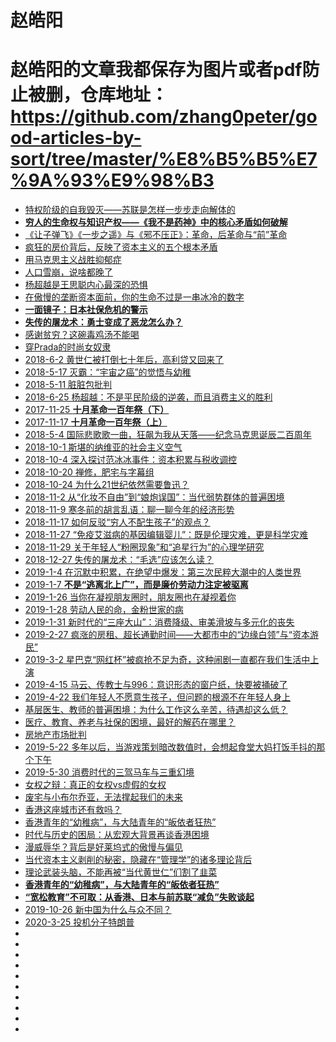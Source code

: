 # 赵皓阳
# 赵皓阳的文章我都保存为图片或者pdf防止被删，仓库地址：https://github.com/zhang0peter/good-articles-by-sort/tree/master/%E8%B5%B5%E7%9A%93%E9%98%B3

*   [特权阶级的自我毁灭——苏联是怎样一步步走向解体的](https://mp.weixin.qq.com/s?__biz=MzI1Njc0NTAzOQ==&mid=2247483661&idx=1&sn=d5df8e53b0d25107c2f5d7ac4688081f&chksm=ea234a2ddd54c33baa5731dcc3c7e3f25ed13fa9df02da73987fce3ce37bf7c0cfcd95f56bb4&mpshare=1&scene=23&srcid=0705UJsgePb2bHTVUf3m75VO#rd)
*   [**穷人的生命权与知识产权——《我不是药神》中的核心矛盾如何破解**](https://mp.weixin.qq.com/s?__biz=MjM5NzE2NTY0Ng==&mid=2650674212&idx=1&sn=7bdeefb77be7fb0c10a92104ab296649&chksm=bed49b0589a31213b2bc4632263e9c80748c38bf48c9ee686665b0c3eabb8139951bc8daf4db&mpshare=1&scene=23&srcid=0713JyJVukxcDMOlUY0yEvCL#rd)
*   [《让子弹飞》《一步之遥》与《邪不压正》：革命，后革命与“前”革命](https://mp.weixin.qq.com/s?__biz=MjM5NzE2NTY0Ng==&mid=2650674256&idx=1&sn=0ca88b1ce0c191bff2db4a9bdfd1297b&chksm=bed49b7189a312670caa50141bccde28c8095fe58c29672f9c40548c3f04725115351457a73d&mpshare=1&scene=23&srcid=0719UO8rvaJf6SBlyaXJLerD#rd)
*   [疯狂的房价背后，反映了资本主义的五个根本矛盾](https://mp.weixin.qq.com/s?__biz=MjM5NzE2NTY0Ng==&mid=2650674261&idx=1&sn=1b4b5a5170eea3a53c9d633f0e907753&chksm=bed49b7489a31262570fff59f3f1743fb36db085a407c85a06370c4aa085ba57347a4b91b28f&mpshare=1&scene=23&srcid=0721F6gRgR3P5mlh4xjoh7hj#rd)
*   [用马克思主义战胜抑郁症](https://mp.weixin.qq.com/s?__biz=MjM5NzE2NTY0Ng==&mid=2650674314&idx=1&sn=27c80bdbece9dbcdffe9619caf327ff7&chksm=bed49bab89a312bdf4bc6771526f1a610d713f5757ab1d8532e4937d0f2823701d5a959c16cc&mpshare=1&scene=23&srcid=0816OwnqmPEYZHQkHnoSUpuy#rd)
*   [人口雪崩，说啥都晚了](https://mp.weixin.qq.com/s?__biz=MjM5NzE2NTY0Ng==&mid=2650674316&idx=1&sn=d41ca988ed198af331a06a587213bccf&chksm=bed49bad89a312bb3afd6ce7d138cef5644f14acd2176adabe2f0753f8158911a9b387c4342c&mpshare=1&scene=23&srcid=0817naGgvpOeO5XdnrqEHR3k#rd)
*   [杨超越是王思聪内心最深的恐惧](https://mp.weixin.qq.com/s?__biz=MjM5NzE2NTY0Ng==&mid=2650674332&idx=1&sn=a9be83bed07b471ed09ffa063f495663&chksm=bed49bbd89a312abd788c0773e5554d921f2d5cef286cc404de4161a118ab480f36afde7875a&mpshare=1&scene=23&srcid=0823U0esJts9FJtEIREMmSUW#rd)
*   [在傲慢的垄断资本面前，你的生命不过是一串冰冷的数字](https://mp.weixin.qq.com/s?__biz=MjM5NzE2NTY0Ng==&mid=2650674343&idx=1&sn=51475d72fd25a9afb2183249dfebedbb&chksm=bed49b8689a312905e787a108fc44d2838f918f4933f64293ba9c8196144a51d4eb0be678179&mpshare=1&scene=23&srcid=0827BrNi4bmrww5EUd8HSSjD#rd)
*   [**一面镜子：日本社保危机的警示**](https://mp.weixin.qq.com/s?__biz=MjM5NzE2NTY0Ng==&mid=2650674364&idx=1&sn=f8c064b608e7ad502dc855402fbb7a32&chksm=bed49b9d89a3128b9c26edf0c4d2acc4f930e2a5126e13ec9e7b239567b65b430160a3f287e8&mpshare=1&scene=23&srcid=0904Iv21FcgAZbnpbPls4BeQ#rd)
*   [**失传的屠龙术：勇士变成了恶龙怎么办？**](https://mp.weixin.qq.com/s?__biz=MjM5NzE2NTY0Ng==&mid=2650674376&idx=1&sn=9f9d00a3a2f280c54363ac811c7727ca&chksm=bed49be989a312ff4b1a02840ff821e0bbd89109823a6c8c840b508e9af5f8a9c9b19e3b8b4e&mpshare=1&scene=23&srcid=09104eLHdn30lMQVSElhgkKU#rd)
*   [感谢贫穷？这碗毒鸡汤不能喝](https://mp.weixin.qq.com/s?__biz=MjM5NzE2NTY0Ng==&mid=2650674287&idx=1&sn=f2ecffafa16e6fa7690ff8933dca4d5b&chksm=bed49b4e89a312584d9bdc9d58a48d1d8b4b24fd08484b843870ad962ac7bee97fcf72ff79b9&mpshare=1&scene=23&srcid=0805DlkUubXED1AF2QU0Cw4B#rd)
*   [穿Prada的时尚女奴隶](https://mp.weixin.qq.com/s?__biz=MjM5NzE2NTY0Ng==&mid=2650674296&idx=1&sn=c2b77ee093dcee67ee7fbdf96ebb1812&chksm=bed49b5989a3124fed63d785e1e20665d8535bd83b07795178a819af3c466bda98401aee65a6&mpshare=1&scene=23&srcid=0806zsebiGbBU67tQfkEgbGO#rd)
*   [2018-6-2 黄世仁被打倒七十年后，高利贷又回来了](https://mp.weixin.qq.com/s?__biz=MjM5NzE2NTY0Ng==&mid=2650674070&idx=1&sn=c9a89cac94940e9999245de18c07d06c&chksm=bed49cb789a315a14b680bde0476c2f376cbcc368e11fd950e7ec03541665204ec6639d03c16&scene=0&ascene=7&devicetype=android-26&version=26060736&nettype=cmnet&abtest_cookie=AwABAAoACwAMAAUAPoseAHeLHgBPkR4A7JEeAGmSHgAAAA%3D%3D&lang=zh_CN&pass_ticket=KfqMVv6Uf3rUEGNidpavb1GG%2FdeJM%2BZWDuv%2BtzH4SvmFm7qE6Kt3sSd18Qk4D5i5&wx_header=1)
*   [2018-5-17 灭霸：“宇宙之癌”的觉悟与幼稚](https://mp.weixin.qq.com/s?__biz=MjM5NzE2NTY0Ng==&mid=2650674049&idx=1&sn=b0b7cca703d319ba07a6cfb3a7d85141&chksm=bed49ca089a315b6d31215856dc24eb7b7931f93d26e4561a1575cd4d3caf0b025213320f6d1&scene=0&ascene=7&devicetype=android-26&version=26060240&nettype=cmnet&abtest_cookie=BAABAAoACwAMAA0ACwA%2Bix4Ad4seAJaMHgBIjx4AVI8eAF%2BPHgCjjx4Ap48eANuPHgA3kB4ATpAeAAAA&lang=zh_CN&pass_ticket=C8vjH6V3tQMj%2BLEJraCMmkpaHFO1SxB5MD3KoPOuQb7xPTPJTrBPs7ku8sOt6rK5&wx_header=1)
*   [2018-5-11 脏脏包批判](https://mp.weixin.qq.com/s?__biz=MjM5NzE2NTY0Ng==&mid=2650674033&idx=1&sn=d542490567d79695ba8745d23bdbfde3&chksm=bed49c5089a31546209959a2c86fe65342acc57b45188fa20f7a00444a30dc85855661af464b&scene=0&ascene=7&devicetype=android-26&version=26060240&nettype=cmnet&abtest_cookie=BAABAAoACwAMAA0ACQA%2Bix4Ad4seAJaMHgDOjh4AII8eAEiPHgBUjx4AX48eAICPHgAAAA%3D%3D&lang=zh_CN&pass_ticket=ZgvFQHuM%2FZJvOpeCgGo8jHhzCKemi9prvHJakUzJZ%2BKvQtloD4a%2BJKpr94wTlTlP&wx_header=1)
*   [2018-6-25 杨超越：不是平民阶级的逆袭，而且消费主义的胜利](https://mp.weixin.qq.com/s?__biz=MjM5NzE2NTY0Ng==&mid=2650674183&idx=1&sn=4877ee074c0bdb9c9d7e9a77a1bb750b&chksm=bed49b2689a312305865afd86bb84f3cdf502b67cf2e83514343f0af263a7c5285b7547c2ef1&scene=0&ascene=14&devicetype=android-26&version=26060739&nettype=cmnet&abtest_cookie=AwABAAoACwAMAAYAPoseACWXHgAKmB4ANpgeAHeYHgChmB4AAAA%3D&lang=zh_CN&pass_ticket=tqg0vPML%2BTARLJOLY%2Ftw59g6C1%2Bf20Y782OQrJaIhR2lXQpvSa3mHgK6ggoIP0Ak&wx_header=1)
*   [2017-11-25 **十月革命一百年祭（下）**](https://mp.weixin.qq.com/s?__biz=MjM5NzE2NTY0Ng==&mid=503189901&idx=1&sn=f60dfa7d9238475ce9906795b6131bde&chksm=3ed49eac09a317ba44c46e4786b4c776eeaa8d27e90562489f21c5f7e2bcd82668eee45aaa4a&scene=20&ascene=14&devicetype=android-26&version=26060739&nettype=cmnet&abtest_cookie=AwABAAoACwAMAAYAPoseACWXHgAKmB4ANpgeAHeYHgChmB4AAAA%3D&lang=zh_CN&pass_ticket=tqg0vPML%2BTARLJOLY%2Ftw59g6C1%2Bf20Y782OQrJaIhR2lXQpvSa3mHgK6ggoIP0Ak&wx_header=1)
*   [2017-11-17 **十月革命一百年祭（上）**](https://mp.weixin.qq.com/s?__biz=MjM5NzE2NTY0Ng==&mid=2650673521&idx=1&sn=d24009158bbd95ebf49c9f009b6e7dfd&chksm=bed49e5089a317467306a8d58e6fad293f9049d38fc227c59762914536206d6584bf45f64ee6&scene=0&ascene=14&devicetype=android-26&version=26060739&nettype=cmnet&abtest_cookie=AwABAAoACwAMAAYAPoseACWXHgAKmB4ANpgeAHeYHgChmB4AAAA%3D&lang=zh_CN&pass_ticket=tqg0vPML%2BTARLJOLY%2Ftw59g6C1%2Bf20Y782OQrJaIhR2lXQpvSa3mHgK6ggoIP0Ak&wx_header=1)
*   [2018-5-4 国际悲歌歌一曲，狂飙为我从天落——纪念马克思诞辰二百周年](https://mp.weixin.qq.com/s?__biz=MjM5NzE2NTY0Ng==&mid=2650674017&idx=2&sn=d6ebcbbf65a3af25d872c917c79bed63&chksm=bed49c4089a31556b2605664e0bba6ec31c0e34fd1d12e3d75cec25ab615ead8e8d381eadfd8&scene=0&ascene=7&devicetype=android-26&version=26060240&nettype=cmnet&abtest_cookie=BAABAAoACwAMAA0ABQA%2Bix4Ad4seAJaMHgBijR4Azo4eAAAA&lang=zh_CN&pass_ticket=U%2F8zd2tQpK4tEQjuL2fgwKbJdYUBRbg1%2BUzUEmYI5rZaBvzEnUCppZsaFRMquLrF&wx_header=1)
*   [2018-10-1 斯堪的纳维亚的社会主义空气](https://mp.weixin.qq.com/s?__biz=MjM5NzE2NTY0Ng==&mid=2650674409&idx=1&sn=2347051ff16c95b57cdcdcdb8cd5f106&chksm=bed49bc889a312deef28af5605a30fe275acf963db5fe8e248875f094367bea67e2bc1522ab9&mpshare=1&scene=23&srcid=1002RunvXJazPEaoInah9eXZ#rd)
*   [2018-10-4 深入探讨范冰冰事件：资本积累与税收调控](https://mp.weixin.qq.com/s?__biz=MjM5NzE2NTY0Ng==&mid=2650674418&idx=1&sn=f3ebbd13556cde52ff3862504664a304&chksm=bed49bd389a312c5361113238522061f3be77a31fb8e4aa41b839858d4f7d3f09d550813daf1&mpshare=1&scene=23&srcid=1005Qs3wmWRnqxqPfAxbFtmv#rd)
*   [2018-10-20 禅修，肥宅与字幕组](https://mp.weixin.qq.com/s?__biz=MjM5NzE2NTY0Ng==&mid=2650674504&idx=1&sn=588f4e63f9d8d1d7244fdc57f184f028&chksm=bed49a6989a3137f45d8a4395549bfd51a942ae8a1a3e463bf3071eb21b2c053a14ecf46357b&mpshare=1&scene=23&srcid=1022XgdFS9XBPMdYPeDXDxDD#rd)
*   [2018-10-24 为什么21世纪依然需要鲁迅？](https://mp.weixin.qq.com/s?__biz=MjM5NzE2NTY0Ng==&mid=2650674525&idx=1&sn=54135744cf331b7791d7c80c26cf950b&chksm=bed49a7c89a3136a9ee0fc2cf446acd820499a8df334ab7bc65023b36bc18e6148a3acb3a468&mpshare=1&scene=23&srcid=1027z4urtMIj2MQ5rB51Atvw#rd)
*   [2018-11-2 从“化妆不自由”到“娘炮误国”：当代弱势群体的普遍困境](https://mp.weixin.qq.com/s?__biz=MjM5NzE2NTY0Ng==&mid=2650674549&idx=1&sn=ec2a97788d3e2a4b8a110988907bbf66&chksm=bed49a5489a3134264a7cd023c79622bf3cbfa8d4258a8a3e4b99de8e630a72b8881e52ac4ef&mpshare=1&scene=23&srcid=1102lMc7ULFJcMl5GWAtFauQ#rd)
*   [2018-11-9 寒冬前的胡言乱语：聊一聊今年的经济形势](https://mp.weixin.qq.com/s?__biz=MjM5NzE2NTY0Ng==&mid=2650674562&idx=1&sn=47c67254fe9073a91ee34c14c2f20971&chksm=bed49aa389a313b5a12ee0ec459e8442a3f5b9b59083ea9fd5ddbbb116336f0cec292c4c2c45&mpshare=1&scene=23&srcid=1109fwyTc9PW9epu4Wf6RswB#rd)
*   [2018-11-17 如何反驳“穷人不配生孩子”的观点？](https://mp.weixin.qq.com/s?__biz=MjM5NzE2NTY0Ng==&mid=2650674572&idx=1&sn=04eaba1b6234c475cd33e6695f5d5d43&chksm=bed49aad89a313bbaf68d4ad02f31ae233a9b60dd2d86d7e500a385ca77162939ead4ea2e4c0&mpshare=1&scene=23&srcid=1116Jf7Oua8xk07IUAXz5C0D#rd)
*   [2018-11-27 “免疫艾滋病的基因编辑婴儿”：既是伦理灾难，更是科学灾难](https://mp.weixin.qq.com/s?__biz=MjM5NzE2NTY0Ng==&mid=2650674581&idx=2&sn=3cc61a133f7412febca9798bc554b9bb&chksm=bed49ab489a313a20fccd6d617588d69f00aa86eba38d3e8b1ec20fef9952348be3d2a1649fd&mpshare=1&scene=23&srcid=11274PQCNel0Ddt9Llcqtb9Y#rd)
*   [2018-11-29 关于年轻人“粉圈现象”和“追星行为”的心理学研究](https://mp.weixin.qq.com/s?__biz=MjM5NzE2NTY0Ng==&mid=2650674589&idx=1&sn=396e0cf3bbc150bf7604f8ceededff45&chksm=bed49abc89a313aa1281d3a817051d6632f8f7f0ccb277158406da4f1fc05bfa7c0caca710c3&mpshare=1&scene=23&srcid=1129xsbh5w81wedHuzr2Yxql#rd)
*   [2018-12-27 失传的屠龙术：“毛选”应该怎么读？](https://mp.weixin.qq.com/s?__biz=MjM5NzE2NTY0Ng==&mid=2650674633&idx=1&sn=bcea9ba8247cad2a28055283b8d0cb24&chksm=bed49ae889a313fe5b88ca26851256315935bb10639f1dcbd520df0832dcfb7c0ab54d4057ec&mpshare=1&scene=23&srcid=1227xlK3vms3E5jmGq3I5ZyN#rd)
*   [2019-1-4 在沉默中积累，在绝望中爆发：第三次民粹大潮中的人类世界](https://mp.weixin.qq.com/s?__biz=MjM5NzE2NTY0Ng==&mid=2650674666&idx=2&sn=34a749898b70b9ee75f23cb6c61cbc48&chksm=bed49acb89a313dd6ca7fbe4c5303c012c41dec207f6f29e6bee030d82ba924bac7df21e970d&mpshare=1&scene=23&srcid=0104wPV5IRDGRi5C3dAWSqNR#rd)
*   [2019-1-7 **不是“逃离北上广”，而是廉价劳动力注定被驱离**](https://mp.weixin.qq.com/s?__biz=MjM5NzE2NTY0Ng==&mid=2650674683&idx=1&sn=2ab366411dab331a6464e217fee95c6e&chksm=bed49ada89a313cc34bb2d5181ea5a4252d4f50f5b3d9cd462fb34ffd23ff9270af9cbc5985f&mpshare=1&scene=23&srcid=0107Yj2dJ1CLZJAZyuWtEDwr#rd)
*   [2019-1-26 当你在凝视朋友圈时，朋友圈也在凝视着你](https://mp.weixin.qq.com/s?__biz=MjM5NzE2NTY0Ng==&mid=2650674703&idx=1&sn=f2f13a4729a567660b233dc16d83f0e8&chksm=bed4992e89a310388b9fc55f72a91bb1e41d266478859dcbe30fd7a51475bf4448ff72329b6c&mpshare=1&scene=23&srcid=0115yDUvIdvd9j3KlSwnNphQ#rd)
*   [2019-1-28 劳动人民的命，金粉世家的病](https://mp.weixin.qq.com/s?__biz=MjM5NzE2NTY0Ng==&mid=2650674713&idx=1&sn=2bebf69767ff047ce04d52a22d080283&chksm=bed4993889a3102ea15497319869eefa706e95dcd6e8efc8dc7ab7e5e640d23a22ace05095fe&mpshare=1&scene=23&srcid=0124boACJK2P4NbhhNMD6hGH#rd)
*   [2019-1-31 新时代的“三座大山”：消费降级、审美滑坡与多元化的丧失](https://mp.weixin.qq.com/s?__biz=MjM5NzE2NTY0Ng==&mid=2650674720&idx=1&sn=dca45126336cfdb63228065d1ff882ec&chksm=bed4990189a3101732c080c37950aadb65c659e7f1935165c86c08c3aa0a4279f2427f1e5752&mpshare=1&scene=23&srcid=#rd)
*   [2019-2-27 疯涨的房租、超长通勤时间——大都市中的“边缘白领”与“资本游民”](https://mp.weixin.qq.com/s?__biz=MjM5NzE2NTY0Ng==&mid=2650674817&idx=1&sn=07574692fbbe2ca6bb772afb22844f84&chksm=bed499a089a310b681dbad82ff4ae7eaf742f8e626bc6af25cdf6505108f53466c89e536255e&mpshare=1&scene=23&srcid=#rd)
*   [2019-3-2 星巴克“网红杯”被疯抢不足为奇，这种闹剧一直都在我们生活中上演](https://mp.weixin.qq.com/s?__biz=MjM5NzE2NTY0Ng==&mid=2650674831&idx=1&sn=d18d5bdc0acd4551e3b8cd1b7ae8b4bd&chksm=bed499ae89a310b8d1d3a4bb85a801cdfbb70982344e9fc8ebc8d5d2c08a9290640ef83eef02&mpshare=1&scene=23&srcid=#rd)
*   [2019-4-15 马云、传教士与996：意识形态的窗户纸，快要被捅破了](https://mp.weixin.qq.com/s?__biz=MjM5NzE2NTY0Ng==&mid=2650674964&idx=1&sn=34f12fa225fcb73ec7b6d9b5b50556bf&chksm=bed4983589a3112350e54f66fc1381e80889fbdb1e02613de7aadb19a3124752c81a08cab044&mpshare=1&scene=23&srcid=#rd)
*   [2019-4-22 我们年轻人不愿意生孩子，但问题的根源不在年轻人身上](https://mp.weixin.qq.com/s?__biz=MjM5NzE2NTY0Ng==&mid=2650675102&idx=1&sn=8a7a29f9010117a194219d781c47a53f&chksm=bed498bf89a311a95c6aced24666b8d2746d41ceb47d503741dec42226ea0ab37bcd4218d0b6&mpshare=1&scene=23&srcid=#rd)
*   [基层医生、教师的普遍困境：为什么工作这么辛苦，待遇却这么低？](https://mp.weixin.qq.com/s?__biz=MjM5NzE2NTY0Ng==&mid=2650675155&idx=1&sn=38b1d2cfd5f4dd2da21918df6daa2cf9&chksm=bed498f289a311e48f6c262945fae2ce8a7c819966e6b799d0a9be5b0fa8b1f3ba8c57453920&mpshare=1&scene=23&srcid=#rd)
*   [医疗、教育、养老与社保的困境，最好的解药在哪里？](https://mp.weixin.qq.com/s?__biz=MjM5NzE2NTY0Ng==&mid=2650675172&idx=1&sn=db3fdf157ca1261865d4dc246ef10c9a&chksm=bed498c589a311d3a81c3f97731cfc42f6e562801c1d46b82eff5a1e5dfde44621a62031a13e&mpshare=1&scene=23&srcid=#rd)
*   [房地产市场批判](https://mp.weixin.qq.com/s?__biz=MjM5NzE2NTY0Ng==&mid=2650674937&idx=1&sn=fe7a78bb850474f1212a8fe26d46e155&chksm=bed499d889a310ce1e5e7c38e43ac6c18654456de0940d25e9f3eb8e724d1ab936b8545d4904&mpshare=1&scene=23&srcid=#rd)
*   [2019-5-22 多年以后，当游戏策划暗改数值时，会想起食堂大妈打饭手抖的那个下午](https://mp.weixin.qq.com/s?__biz=MjM5NzE2NTY0Ng==&mid=2650675187&idx=1&sn=69f326c5464d583c2c1a80b77d3e6c1b&chksm=bed498d289a311c4d71568766c82af339f08daf0b0bdabd251c8166879a269320137cb74dbcc&mpshare=1&scene=23&srcid=#rd)
*   [2019-5-30 消费时代的三驾马车与三重幻境](https://mp.weixin.qq.com/s?__biz=MjM5NzE2NTY0Ng==&mid=2650675228&idx=1&sn=69ae43b56e3271a5f6af1a1e2ea0b303&chksm=bed4973d89a31e2b5e851a5937584aae2b3d27467028b0ab51caeedb5a1dbbbc0ed7991b1389&mpshare=1&scene=23&srcid=#rd)
*   [女权之辩：真正的女权vs虚假的女权](https://mp.weixin.qq.com/s?__biz=MjM5NzE2NTY0Ng==&mid=2650675303&idx=1&sn=be7421c6961e0737ef14d8d379382c3c&chksm=bed4974689a31e50b40bb3a489476e21c7fc6e6346548b22b13ecccd88ae71afd12bd9c37086&mpshare=1&scene=23&srcid=#rd)
*   [废宅与小布尔乔亚，无法撑起我们的未来](https://mp.weixin.qq.com/s?__biz=MjM5NzE2NTY0Ng==&mid=2650675402&idx=1&sn=cf0157bc0b7031a4d6764e7e5dc05870&chksm=bed497eb89a31efdeb2037904dc7e65eac35a23e4278f1c0232ef69c04b572481ff9c10ef3b3&mpshare=1&scene=23&srcid=#rd)
*   [香港这座城市还有救吗？](https://mp.weixin.qq.com/s?__biz=MjM5NzE2NTY0Ng==&mid=2650675343&idx=1&sn=0215bea55e159d2c0cf8eb9193b2c696&chksm=bed497ae89a31eb8c760b9ef47f3e3decd3249466dc9bd28908e708ee5ad42e18f8e5afbc8e9&mpshare=1&scene=23&srcid=0622syZchgkxJWJb4M44g2gt#rd)
*   [香港青年的“幼稚病”，与大陆青年的“皈依者狂热”](https://mp.weixin.qq.com/s?__biz=MjM5NzE2NTY0Ng==&mid=2650675384&idx=1&sn=df765f036d8de6bc497c94354cdf5927&chksm=bed4979989a31e8f00a87a063df5b1e98823e6137aba91d2b5fd62eaad31a927c903c31a2b98&mpshare=1&scene=23&srcid=#rd)
*   [时代与历史的困局：从宏观大背景再谈香港困境](https://mp.weixin.qq.com/s?__biz=MjM5NzE2NTY0Ng==&mid=2650675481&idx=1&sn=3ac3c99d10dc2643287c741e3db3261e&chksm=bed4963889a31f2e0d793c64fdcc22df0532576c2c18b5c03a11d50373549cbf6e7f4fb11dff&mpshare=1&scene=23&srcid=#rd)
*   [漫威辱华？背后是好莱坞式的傲慢与偏见](https://mp.weixin.qq.com/s?__biz=MjM5NzE2NTY0Ng==&mid=2650675506&idx=1&sn=c5c41ac9c321b8b2909d2822fc531784&chksm=bed4961389a31f054dada29f26e320040cd7848fcdb79d903a8002212da8065f58f3ddd8bb40&mpshare=1&scene=23&srcid=&sharer_sharetime=1564046836114&sharer_shareid=19fe229c09c2cd2c6445c2856dcf3d6d#rd)
*   [当代资本主义剥削的秘密，隐藏在“管理学”的诸多理论背后](https://mp.weixin.qq.com/s/GUvlIA2K88NRgp83V6CXBQ)
*   [理论武装头脑，不能再被“当代黄世仁”们割了韭菜](https://mp.weixin.qq.com/s?__biz=MjM5NzE2NTY0Ng==&mid=2650675993&idx=1&sn=71a80099098443f1282ba16ce1d1ceef&chksm=bed4943889a31d2e5732c6cdec1d2e425ca7bc8ad78fa46adbaa223488c1427703f9e1d6c51c&mpshare=1&scene=23&srcid=&sharer_sharetime=1572257663152&sharer_shareid=19fe229c09c2cd2c6445c2856dcf3d6d#rd)
*   [**香港青年的“幼稚病”，与大陆青年的“皈依者狂热”**](https://mp.weixin.qq.com/s?__biz=MjM5NzE2NTY0Ng==&mid=2650675384&idx=1&sn=df765f036d8de6bc497c94354cdf5927&chksm=bed4979989a31e8f00a87a063df5b1e98823e6137aba91d2b5fd62eaad31a927c903c31a2b98&mpshare=1&scene=23&srcid=#rd)
*   [**“宽松教育”不可取：从香港、日本与前苏联“减负”失败谈起**](https://mp.weixin.qq.com/s/v6NSvNq5XqvnpGkXV83L6w)
*   [2019-10-26 新中国为什么与众不同？](https://mp.weixin.qq.com/s/-RejbLyyiYhCHR0Bse8GYQ)
*   [2020-3-25  投机分子特朗普](https://mp.weixin.qq.com/s/2qHcJp7rcY9PelCNdZ5a6A)
*   []()
*   []()
*   []()
*   []()
*   []()
*   []()
*   []()
*   []()
*   []()
*   []()


